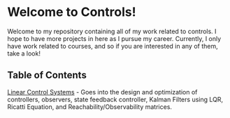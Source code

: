 # Welcome to Controls!
Welcome to my repository containing all of my work related to controls. I hope to have more projects in here as I pursue my career. Currently, I only have work related to courses, and so if you are interested in any of them, take a look!

## Table of Contents
[Linear Control Systems](https://github.com/kevshin2002/Controls/tree/main) - Goes into the design and optimization of controllers, observers, state feedback controller, Kalman Filters using LQR, Ricatti Equation, and Reachability/Observability matrices.
